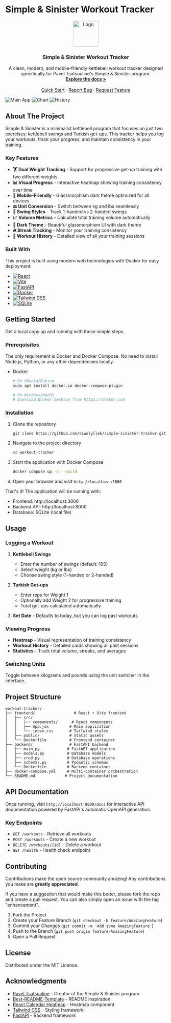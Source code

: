 # Simple & Sinister Workout Tracker

<div align="center">
  <a href="https://github.com/siwelyllek/simple-sinister-tracker">
    <img src="frontend/public/favicon.svg" alt="Logo" width="80" height="80">
  </a>

  <h3 align="center">Simple & Sinister Workout Tracker</h3>

  <p align="center">
    A clean, modern, and mobile-friendly kettlebell workout tracker designed specifically for Pavel Tsatsouline's Simple & Sinister program.
    <br />
    <a href="#about-the-project"><strong>Explore the docs »</strong></a>
    <br />
    <br />
    <a href="#getting-started">Quick Start</a>
    ·
    <a href="https://github.com/siwelyllek/simple-sinister-tracker/issues">Report Bug</a>
    ·
    <a href="https://github.com/siwelyllek/simple-sinister-tracker/issues">Request Feature</a>
  </p>
</div>

![Main App](images/Simple%20and%20Sinister%20App.png)
![Chart](images/Simple%20and%20Sinister%20Chart.png)
![History](images/Simple%20and%20Sinister%20History.png)

## About The Project




Simple & Sinister is a minimalist kettlebell program that focuses on just two exercises: kettlebell swings and Turkish get-ups. This tracker helps you log your workouts, track your progress, and maintain consistency in your training.

### Key Features

* **🏋️ Dual Weight Tracking** - Support for progressive get-up training with two different weights
* **📊 Visual Progress** - Interactive heatmap showing training consistency over time
* **📱 Mobile-Friendly** - Glassmorphism dark theme optimized for all devices
* **⚖️ Unit Conversion** - Switch between kg and lbs seamlessly
* **🔄 Swing Styles** - Track 1-handed vs 2-handed swings
* **📈 Volume Metrics** - Calculate total training volume automatically
* **🌙 Dark Theme** - Beautiful glassmorphism UI with dark theme
* **🔥 Streak Tracking** - Monitor your training consistency
* **📅 Workout History** - Detailed view of all your training sessions

### Built With

This project is built using modern web technologies with Docker for easy deployment:

* [![React][React.js]][React-url]
* [![Vite][Vite]][Vite-url]
* [![FastAPI][FastAPI]][FastAPI-url]
* [![Docker][Docker]][Docker-url]
* [![Tailwind CSS][TailwindCSS]][Tailwind-url]
* [![SQLite][SQLite]][SQLite-url]

## Getting Started

Get a local copy up and running with these simple steps.

### Prerequisites

The only requirement is Docker and Docker Compose. No need to install Node.js, Python, or any other dependencies locally.

* Docker
  ```sh
  # On Ubuntu/Debian
  sudo apt install docker.io docker-compose-plugin
  
  # On Windows/macOS
  # Download Docker Desktop from https://docker.com
  ```

### Installation

1. Clone the repository
   ```sh
   git clone https://github.com/siwelyllek/simple-sinister-tracker.git
   ```

2. Navigate to the project directory
   ```sh
   cd workout-tracker
   ```

3. Start the application with Docker Compose
   ```sh
   docker compose up -d --build
   ```

4. Open your browser and visit `http://localhost:3000`

That's it! The application will be running with:
- Frontend: http://localhost:3000
- Backend API: http://localhost:8000
- Database: SQLite (local file)

## Usage

### Logging a Workout

1. **Kettlebell Swings**
   - Enter the number of swings (default: 100)
   - Select weight (kg or lbs)
   - Choose swing style (1-handed or 2-handed)

2. **Turkish Get-ups**
   - Enter reps for Weight 1
   - Optionally add Weight 2 for progressive training
   - Total get-ups calculated automatically

3. **Set Date** - Defaults to today, but you can log past workouts

### Viewing Progress

- **Heatmap** - Visual representation of training consistency
- **Workout History** - Detailed cards showing all past sessions
- **Statistics** - Track total volume, streaks, and averages

### Switching Units

Toggle between kilograms and pounds using the unit switcher in the interface.

## Project Structure

```
workout-tracker/
├── frontend/                 # React + Vite frontend
│   ├── src/
│   │   ├── components/      # React components
│   │   ├── App.jsx         # Main application
│   │   └── index.css       # Tailwind styles
│   ├── public/             # Static assets
│   └── Dockerfile          # Frontend container
├── backend/                # FastAPI backend
│   ├── main.py            # FastAPI application
│   ├── models.py          # Database models
│   ├── crud.py            # Database operations
│   ├── schemas.py         # Pydantic schemas
│   └── Dockerfile         # Backend container
├── docker-compose.yml     # Multi-container orchestration
└── README.md             # Project documentation
```

## API Documentation

Once running, visit `http://localhost:8000/docs` for interactive API documentation powered by FastAPI's automatic OpenAPI generation.

### Key Endpoints

- `GET /workouts` - Retrieve all workouts
- `POST /workouts` - Create a new workout
- `DELETE /workouts/{id}` - Delete a workout
- `GET /health` - Health check endpoint

## Contributing

Contributions make the open source community amazing! Any contributions you make are **greatly appreciated**.

If you have a suggestion that would make this better, please fork the repo and create a pull request. You can also simply open an issue with the tag "enhancement".

1. Fork the Project
2. Create your Feature Branch (`git checkout -b feature/AmazingFeature`)
3. Commit your Changes (`git commit -m 'Add some AmazingFeature'`)
4. Push to the Branch (`git push origin feature/AmazingFeature`)
5. Open a Pull Request

## License

Distributed under the MIT License.


## Acknowledgments

* [Pavel Tsatsouline](https://www.strongfirst.com/) - Creator of the Simple & Sinister program
* [Best-README-Template](https://github.com/othneildrew/Best-README-Template) - README inspiration
* [React Calendar Heatmap](https://github.com/kevinsqi/react-calendar-heatmap) - Heatmap component
* [Tailwind CSS](https://tailwindcss.com/) - Styling framework
* [FastAPI](https://fastapi.tiangolo.com/) - Backend framework

<!-- MARKDOWN LINKS & IMAGES -->
[React.js]: https://img.shields.io/badge/React-20232A?style=for-the-badge&logo=react&logoColor=61DAFB
[React-url]: https://reactjs.org/
[Vite]: https://img.shields.io/badge/Vite-646CFF?style=for-the-badge&logo=vite&logoColor=white
[Vite-url]: https://vitejs.dev/
[FastAPI]: https://img.shields.io/badge/FastAPI-009688?style=for-the-badge&logo=fastapi&logoColor=white
[FastAPI-url]: https://fastapi.tiangolo.com/
[Docker]: https://img.shields.io/badge/Docker-2496ED?style=for-the-badge&logo=docker&logoColor=white
[Docker-url]: https://docker.com/
[TailwindCSS]: https://img.shields.io/badge/Tailwind_CSS-38B2AC?style=for-the-badge&logo=tailwind-css&logoColor=white
[Tailwind-url]: https://tailwindcss.com/
[SQLite]: https://img.shields.io/badge/SQLite-003B57?style=for-the-badge&logo=sqlite&logoColor=white

[SQLite-url]: https://www.sqlite.org/
